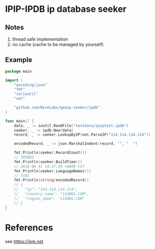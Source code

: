 # IPIP-IPDB ip database seeker

## Notes

1. thread safe implementation
2. no cache (cache to be managed by yourself)

## Example

```go
package main

import (
	"encoding/json"
	"fmt"
	"io/ioutil"
	"net"

	"github.com/NiceLabs/geoip-seeker/ipdb"
)

func main() {
	data, _ := ioutil.ReadFile("testdata/ipiptest.ipdb")
	seeker, _ := ipdb.New(data)
	record, _ := seeker.LookupByIP(net.ParseIP("114.114.114.114"))

	encodedRecord, _ := json.MarshalIndent(record, "", "  ")

	fmt.Println(seeker.RecordCount())
	// 385083
	fmt.Println(seeker.BuildTime())
	// 2018-08-31 14:17:20 +0800 CST
	fmt.Println(seeker.LanguageNames())
	// [CN]
	fmt.Println(string(encodedRecord))
	// {
	//   "ip": "114.114.114.114",
	//   "country_name": "114DNS.COM",
	//   "region_name": "114DNS.COM"
	// }
}
```

# References

see https://ipip.net
